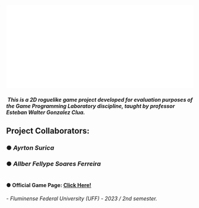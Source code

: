 ![Rofnein - The Game](Game_Title.png)


#####  This is a 2D roguelike game project developed for evaluation purposes of the Game Programming Laboratory discipline, taught by professor *Esteban Walter Gonzalez Clua*.


## Project Collaborators:

### ● *Ayrton Surica*
### ● *Allber Fellype Soares Ferreira*
#


#### ● Official Game Page: [Click Here!](https://tychobrahe7.itch.io/rofnein)

*- Fluminense Federal University (UFF) - 2023 / 2nd semester.*

